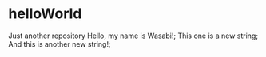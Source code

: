 # helloWorld
Just another repository
Hello, my name is Wasabi!;
This one is a new string;
And this is another new string!;

